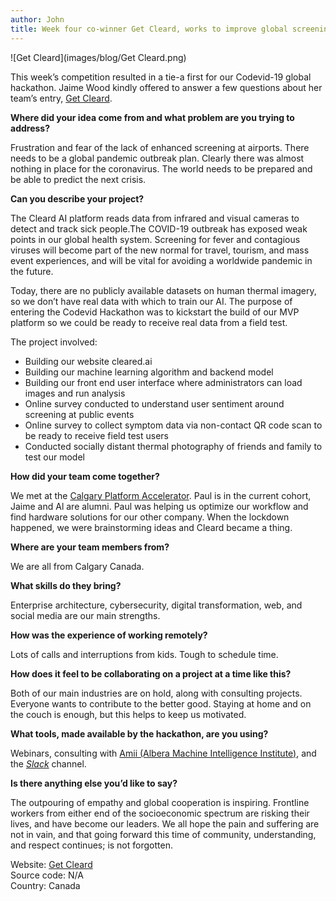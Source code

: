 ```yaml
---
author: John
title: Week four co-winner Get Cleard, works to improve global screening processes
---
```


![Get Cleard](images/blog/Get Cleard.png)

This week’s competition resulted in a tie-a first for our Codevid-19 global hackathon. Jaime Wood kindly offered to answer a few questions about her team’s entry, [Get Cleard](https://www.cleard.ai/).


**Where did your idea come from and what problem are you trying to address?**

Frustration and fear of the lack of enhanced screening at airports. There needs to be a global pandemic outbreak plan. Clearly there was almost nothing in place for the coronavirus. The world needs to be prepared and be able to predict the next crisis. 


**Can you describe your project?**

The Cleard AI platform reads data from infrared and visual cameras to detect and track sick people.The COVID-19 outbreak has exposed weak points in our global health system. Screening for fever and contagious viruses will become part of the new normal for travel, tourism, and mass event experiences, and will be vital for avoiding a worldwide pandemic in the future.  

Today, there are no publicly available datasets on human thermal imagery, so we don’t have real data with which to train our AI. The purpose of entering the Codevid Hackathon was to kickstart the build of our MVP platform so we could be ready to receive real data from a field test. 

The project involved:

* Building our website cleared.ai
* Building our machine learning algorithm and backend model
* Building our front end user interface where administrators can load images and run analysis
* Online survey conducted to understand user sentiment around screening at public events
* Online survey to collect symptom data via non-contact QR code scan to be ready to receive field test users
* Conducted socially distant thermal photography of friends and family to test our model  
  
**How did your team come together?**


We met at the [Calgary Platform Accelerator](https://www.platformcalgary.com). Paul is in the current cohort, Jaime and Al are alumni. Paul was helping us optimize our workflow and find hardware solutions for our other company. When the lockdown happened, we were brainstorming ideas and Cleard became a thing. 

**Where are your team members from?**

We are all from Calgary Canada. 

**What skills do they bring?**

Enterprise architecture, cybersecurity, digital transformation, web, and social media are our main strengths.

**How was the experience of working remotely?**

Lots of calls and interruptions from kids. Tough to schedule time. 

**How does it feel to be collaborating on a project at a time like this?**

Both of our main industries are on hold, along with consulting projects. Everyone wants to contribute to the better good. Staying at home and on the couch is enough, but this helps to keep us motivated. 

**What tools, made available by the hackathon, are you using?**


Webinars, consulting with [Amii (Albera Machine Intelligence Institute)](https://www.amii.ca/), and the [*Slack*](https://app.slack.com/client/TV5MXDY8Z/G010HLYKF8V) channel. 

**Is there anything else you’d like to say?**


The outpouring of empathy and global cooperation is inspiring. Frontline workers from either end of the socioeconomic spectrum are risking their lives, and have become our leaders. We all hope the pain and suffering are not in vain, and that going forward this time of community, understanding, and respect continues; is not forgotten.  


Website: [Get Cleard](https://www.cleard.ai/)<br>
Source code: N/A<br>
Country: Canada
